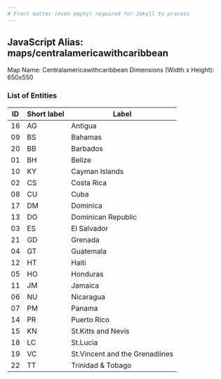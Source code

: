 ```yaml
---
# Front matter (even empty) required for Jekyll to process
---
```


## JavaScript Alias: maps/centralamericawithcaribbean

Map Name: Centralamericawithcaribbean
Dimensions (Width x Height): 650x550





### List of Entities

ID | Short label | Label
---|---|---|
16|AG|Antigua
09|BS|Bahamas
20|BB|Barbados
01|BH|Belize
10|KY|Cayman Islands
02|CS|Costa Rica
08|CU|Cuba
17|DM|Dominica
13|DO|Dominican Republic
03|ES|El Salvador
21|GD|Grenada
04|GT|Guatemala
12|HT|Haiti
05|HO|Honduras
11|JM|Jamaica
06|NU|Nicaragua
07|PM|Panama
14|PR|Puerto Rico
15|KN|St.Kitts and Nevis
18|LC|St.Lucia
19|VC|St.Vincent and the Grenadlines
22|TT|Trinidad & Tobago


